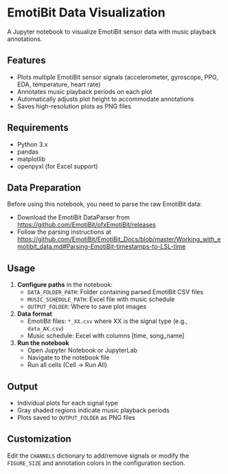 # EmotiBit Data Visualization

A Jupyter notebook to visualize EmotiBit sensor data with music playback annotations.

## Features

- Plots multiple EmotiBit sensor signals (accelerometer, gyroscope, PPG, EDA, temperature, heart rate)
- Annotates music playback periods on each plot
- Automatically adjusts plot height to accommodate annotations
- Saves high-resolution plots as PNG files

## Requirements

- Python 3.x
- pandas
- matplotlib
- openpyxl (for Excel support)

## Data Preparation

Before using this notebook, you need to parse the raw EmotiBit data:

- Download the EmotiBit DataParser from https://github.com/EmotiBit/ofxEmotiBit/releases
- Follow the parsing instructions at https://github.com/EmotiBit/EmotiBit_Docs/blob/master/Working_with_emotibit_data.md#Parsing-EmotiBit-timestamps-to-LSL-time

## Usage

1. **Configure paths** in the notebook:
   - `DATA_FOLDER_PATH`: Folder containing parsed EmotiBit CSV files
   - `MUSIC_SCHEDULE_PATH`: Excel file with music schedule
   - `OUTPUT_FOLDER`: Where to save plot images
2. **Data format**
   - EmotiBit files: `*_XX.csv` where XX is the signal type (e.g., `data_AX.csv`)
   - Music schedule: Excel with columns [time, song_name]
3. **Run the notebook**
   - Open Jupyter Notebook or JupyterLab
   - Navigate to the notebook file
   - Run all cells (Cell → Run All)

## Output

- Individual plots for each signal type
- Gray shaded regions indicate music playback periods
- Plots saved to `OUTPUT_FOLDER` as PNG files

## Customization

Edit the `CHANNELS` dictionary to add/remove signals or modify the `FIGURE_SIZE` and annotation colors in the configuration section.